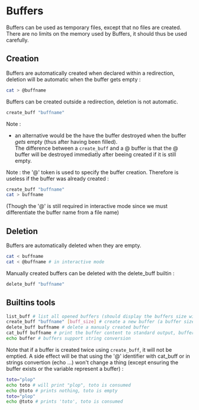 
# Buffers

Buffers can be used as temporary files, except that no files are created.
There are no limits on the memory used by Buffers, it should thus be used carefully.

## Creation

Buffers are automatically created when declared within a redirection, deletion will be automatic when the buffer gets empty :

```bash
cat > @buffname
```

Buffers can be created outside a redirection, deletion is not automatic.

```bash
create_buff "buffname"
```

Note :

- an alternative would be the have the buffer destroyed when the buffer *gets* empty (thus after having been filled).  
  The difference between a `create_buff` and a @ buffer is that the @ buffer will be destroyed immediatly after beeing created if it is still empty.

Note : the '@' token is used to specify the buffer creation. Therefore is useless if the buffer was already created :

```bash
create_buff "buffname"
cat > buffname
```

(Though the '@' is still required in interactive mode since we must differentiate the buffer name from a file name)


## Deletion

Buffers are automatically deleted when they are empty.

```bash
cat < buffname
cat < @buffname # in interactive mode
```

Manually created buffers can be deleted with the delete\_buff builtin :

```bash
delete_buff "buffname"
```

## Builtins tools

```bash
list_buff # list all opened buffers (should display the buffers size with -l[h] option).
create_buff "buffname" [buff_size] # create a new buffer (a buffer size can be specified so the buffer is pre-allocated, the buffer will still be able to grow though)
delete_buff buffname # delete a manualy created buffer
cat_buff buffname # print the buffer content to standard output, buffer is not consumed
echo buffer # buffers support string conversion
```

Note that if a buffer is created twice using `create_buff`, it will not be emptied. A side effect will be that using the '@' identifier with cat\_buff or in strings convertion (echo ...) won't change a thing (except ensuring the buffer exists or the variable represent a buffer) :

```bash
toto="plop"
echo toto # will print "plop", toto is consumed
echo @toto # prints nothing, toto is empty
toto="plop"
echo @toto # prints 'toto', toto is consumed
```

